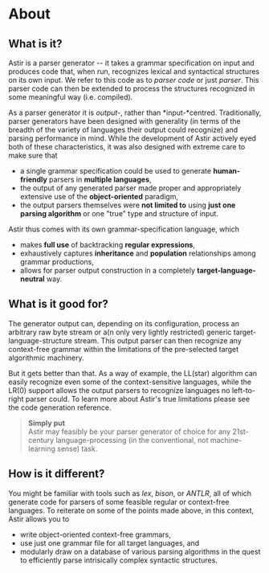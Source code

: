 # About

## What is it?

Astir is a parser generator -- it takes a grammar specification on input and produces code that, when run, recognizes lexical and syntactical structures on its own input. We refer to this code as to *parser code* or just *parser*. This parser code can then be extended to process the structures recognized in some meaningful way (i.e. compiled).

As a parser generator it is *output-*, rather than *input-*centred. Traditionally, parser generators have been designed with generality (in terms of the breadth of the variety of languages their output could recognize) and parsing performance in mind. While the development of Astir actively eyed both of these characteristics, it was also designed with extreme care to make sure that

- a single grammar specification could be used to generate **human-friendly** parsers in **multiple languages**,
- the output of any generated parser made proper and appropriately extensive use of the **object-oriented** paradigm,
- the output parsers themselves were **not limited to** using **just one parsing algorithm** or one "true" type and structure of input.

Astir thus comes with its own grammar-specification language, which

- makes **full use** of backtracking **regular expressions**,
- exhaustively captures **inheritance** and **population** relationships among grammar productions,
- allows for parser output construction in a completely **target-language-neutral** way.

## What is it good for?

The generator output can, depending on its configuration, process an arbitrary raw byte stream or a(n only very lightly restricted) generic target-language-structure stream. This output parser can then recognize any context-free grammar within the limitations of the pre-selected target algorithmic machinery.

But it gets better than that. As a way of example, the LL(star) algorithm can easily recognize even some of the context-sensitive languages, while the LR(0) support allows the output parsers to recognize languages no left-to-right parser could. To learn more about Astir's true limitations please see the code generation reference.

> **Simply put**\
> Astir may feasibly be your parser generator of choice for any 21st-century language-processing (in the conventional, not machine-learning sense) task.

## How is it different?

You might be familiar with tools such as *lex*, *bison*, or *ANTLR*, all of which generate code for parsers of some feasible regular or context-free languages. To reiterate on some of the points made above, in this context, Astir allows you to

- write object-oriented context-free grammars,
- use just one grammar file for all target languages, and
- modularly draw on a database of various parsing algorithms in the quest to efficiently parse intrisically complex syntactic structures.